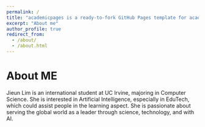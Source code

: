 ```yaml
---
permalink: /
title: "academicpages is a ready-to-fork GitHub Pages template for academic personal websites"
excerpt: "About me"
author_profile: true
redirect_from: 
  - /about/
  - /about.html
---
```

About ME
=======
Jieun Lim is an international student at UC Irvine, majoring in Computer Science. 
She is interested in Artificial Intelligence, especially in EduTech, which could assist people in the learning aspect. She is passionate about serving the global world as a leader through science, technology, and with AI.
